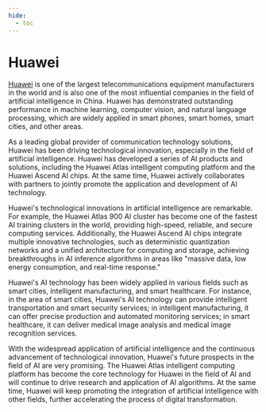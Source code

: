 ```yaml
---
hide:
  - toc
---
```


# Huawei

[Huawei](https://www.huawei.com/cn/) is one of the largest telecommunications equipment manufacturers in the world and is also one of the most influential companies in the field of artificial intelligence in China. Huawei has demonstrated outstanding performance in machine learning, computer vision, and natural language processing, which are widely applied in smart phones, smart homes, smart cities, and other areas.

As a leading global provider of communication technology solutions, Huawei has been driving technological innovation, especially in the field of artificial intelligence. Huawei has developed a series of AI products and solutions, including the Huawei Atlas intelligent computing platform and the Huawei Ascend AI chips. At the same time, Huawei actively collaborates with partners to jointly promote the application and development of AI technology.

Huawei's technological innovations in artificial intelligence are remarkable. For example, the Huawei Atlas 900 AI cluster has become one of the fastest AI training clusters in the world, providing high-speed, reliable, and secure computing services. Additionally, the Huawei Ascend AI chips integrate multiple innovative technologies, such as deterministic quantization networks and a unified architecture for computing and storage, achieving breakthroughs in AI inference algorithms in areas like "massive data, low energy consumption, and real-time response."

Huawei's AI technology has been widely applied in various fields such as smart cities, intelligent manufacturing, and smart healthcare. For instance, in the area of smart cities, Huawei's AI technology can provide intelligent transportation and smart security services; in intelligent manufacturing, it can offer precise production and automated monitoring services; in smart healthcare, it can deliver medical image analysis and medical image recognition services.

With the widespread application of artificial intelligence and the continuous advancement of technological innovation, Huawei's future prospects in the field of AI are very promising. The Huawei Atlas intelligent computing platform has become the core technology for Huawei in the field of AI and will continue to drive research and application of AI algorithms. At the same time, Huawei will keep promoting the integration of artificial intelligence with other fields, further accelerating the process of digital transformation.
